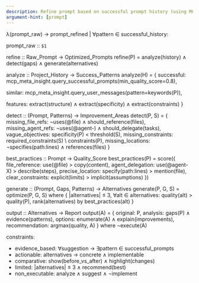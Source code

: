 ```yaml
---
description: Refine prompt based on successful prompt history (using MCP meta-insight)
argument-hint: [prompt]
---
```


λ(prompt_raw) → prompt_refined | ∀pattern ∈ successful_history:

prompt_raw :: `$1`

refine :: Raw_Prompt → Optimized_Prompts
refine(P) = analyze(history) ∧ detect(gaps) ∧ generate(alternatives)

analyze :: Project_History → Success_Patterns
analyze(H) = {
  successful: mcp_meta_insight.query_successful_prompts(min_quality_score=0.8),

  similar: mcp_meta_insight.query_user_messages(pattern=keywords(P)),

  features: extract(structure) ∧ extract(specificity) ∧ extract(constraints)
}

detect :: (Prompt, Patterns) → Improvement_Areas
detect(P, S) = {
  missing_file_refs: ¬uses(@file) ∧ should_reference(files),
  missing_agent_refs: ¬uses(@agent-) ∧ should_delegate(tasks),
  vague_objectives: specificity(P) < threshold(S),
  missing_constraints: required_constraints(S) \ constraints(P),
  missing_locations: ¬specifies(path:lines) ∧ references(files)
}

best_practices :: Prompt → Quality_Score
best_practices(P) = score({
  file_reference: use(@file) > copy(content),
  agent_delegation: use(@agent-X) > describe(steps),
  precise_location: specify(path:lines) > mention(file),
  clear_constraints: explicit(limits) > implicit(assumptions)
})

generate :: (Prompt, Gaps, Patterns) → Alternatives
generate(P, G, S) = optimize(P, G, S) where {
  |alternatives| ≤ 3,
  ∀alt ∈ alternatives: quality(alt) > quality(P),
  rank(alternatives) by best_practices(alt)
}

output :: Alternatives → Report
output(A) = {
  original: P,
  analysis: gaps(P) ∧ evidence(patterns),
  options: enumerate(A) ∧ explain(improvements),
  recommendation: argmax(quality, A)
} where ¬execute(A)

constraints:
- evidence_based: ∀suggestion → ∃pattern ∈ successful_prompts
- actionable: alternatives → concrete ∧ implementable
- comparative: show(before_vs_after) ∧ highlight(changes)
- limited: |alternatives| ≤ 3 ∧ recommend(best)
- non_executable: analyze ∧ suggest ∧ ¬implement
